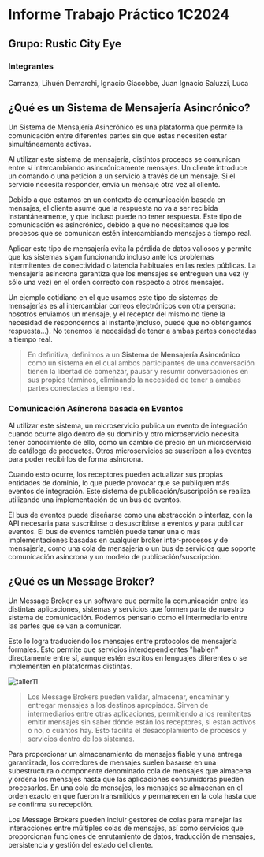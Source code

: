 # Informe Trabajo Práctico 1C2024

## Grupo: Rustic City Eye

### Integrantes

Carranza, Lihuén
Demarchi, Ignacio
Giacobbe, Juan Ignacio
Saluzzi, Luca

## ¿Qué es un Sistema de Mensajería Asincrónico?

Un Sistema de Mensajería Asincrónico es una plataforma que permite la comunicación entre diferentes partes sin que estas necesiten estar simultáneamente activas.

Al utilizar este sistema de mensajería, distintos procesos se comunican entre sí intercambiando asincrónicamente mensajes. Un cliente introduce un comando o una petición a un servicio a través de un mensaje. Si el servicio necesita responder, envía un mensaje otra vez al cliente.

Debido a que estamos en un contexto de comunicación basada en mensajes, el cliente asume que la respuesta no va a ser recibida instantáneamente, y que incluso puede no tener respuesta. Este tipo de comunicación es asincrónico, debido a que no necesitamos que los procesos que se comunican estén intercambiando mensajes a tiempo real.

Aplicar este tipo de mensajería evita la pérdida de datos valiosos y permite que los sistemas sigan funcionando incluso ante los problemas intermitentes de conectividad o latencia habituales en las redes públicas. La mensajería asíncrona garantiza que los mensajes se entreguen una vez (y sólo una vez) en el orden correcto con respecto a otros mensajes.

Un ejemplo cotidiano en el que usamos este tipo de sistemas de mensajerías es al intercambiar correos electrónicos con otra persona: nosotros enviamos un mensaje, y el receptor del mismo no tiene la necesidad de respondernos al instante(incluso, puede que no obtengamos respuesta...). No tenemos la necesidad de tener a ambas partes conectadas a tiempo real.

> En definitiva, definimos a un **Sistema de Mensajería Asincrónico** como un sistema en el cual ambos participantes de una conversación tienen la libertad de comenzar, pausar y resumir conversaciones en sus propios términos, eliminando la necesidad de tener a amabas partes conectadas a tiempo real.

### Comunicación Asíncrona basada en Eventos

Al utilizar este sistema, un microservicio publica un evento de integración cuando ocurre algo dentro de su dominio y otro microservicio necesita tener conocimiento de ello, como un cambio de precio en un microservicio de catálogo de productos. Otros microservicios se suscriben a los eventos para poder recibirlos de forma asíncrona.

Cuando esto ocurre, los receptores pueden actualizar sus propias entidades de dominio, lo que puede provocar que se publiquen más eventos de integración. Este sistema de publicación/suscripción se realiza utilizando una implementación de un bus de eventos.

El bus de eventos puede diseñarse como una abstracción o interfaz, con la API necesaria para suscribirse o desuscribirse a eventos y para publicar eventos. El bus de eventos también puede tener una o más implementaciones basadas en cualquier broker inter-procesos y de mensajería, como una cola de mensajería o un bus de servicios que soporte comunicación asíncrona y un modelo de publicación/suscripción.

## ¿Qué es un Message Broker?

Un Message Broker es un software que permite la comunicación entre las distintas aplicaciones, sistemas y servicios que formen parte de nuestro sistema de comunicación. Podemos pensarlo como el intermediario entre las partes que se van a comunicar.

Esto lo logra traduciendo los mensajes entre protocolos de mensajería formales. Esto permite que servicios interdependientes "hablen" directamente entre sí, aunque estén escritos en lenguajes diferentes o se implementen en plataformas distintas.

![taller11](https://hackmd.io/_uploads/Hy86tcqxA.png)

> Los Message Brokers pueden validar, almacenar, encaminar y entregar mensajes a los destinos apropiados. Sirven de intermediarios entre otras aplicaciones, permitiendo a los remitentes emitir mensajes sin saber dónde están los receptores, si están activos o no, o cuántos hay. Esto facilita el desacoplamiento de procesos y servicios dentro de los sistemas.

Para proporcionar un almacenamiento de mensajes fiable y una entrega garantizada, los corredores de mensajes suelen basarse en una subestructura o componente denominado cola de mensajes que almacena y ordena los mensajes hasta que las aplicaciones consumidoras pueden procesarlos. En una cola de mensajes, los mensajes se almacenan en el orden exacto en que fueron transmitidos y permanecen en la cola hasta que se confirma su recepción.

Los Message Brokers pueden incluir gestores de colas para manejar las interacciones entre múltiples colas de mensajes, así como servicios que proporcionan funciones de enrutamiento de datos, traducción de mensajes, persistencia y gestión del estado del cliente.
